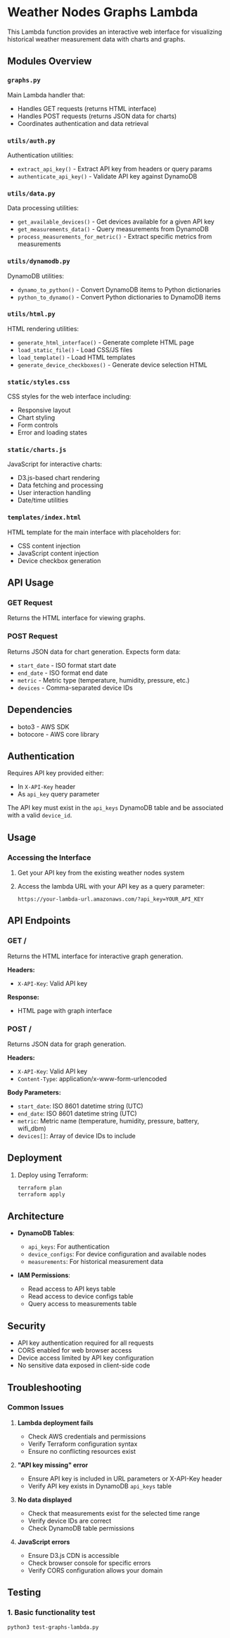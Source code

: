 # Weather Nodes Graphs Lambda

This Lambda function provides an interactive web interface for visualizing historical weather measurement data with charts and graphs.

## Modules Overview

### `graphs.py`

Main Lambda handler that:

- Handles GET requests (returns HTML interface)
- Handles POST requests (returns JSON data for charts)
- Coordinates authentication and data retrieval

### `utils/auth.py`

Authentication utilities:

- `extract_api_key()` - Extract API key from headers or query params
- `authenticate_api_key()` - Validate API key against DynamoDB

### `utils/data.py`

Data processing utilities:

- `get_available_devices()` - Get devices available for a given API key
- `get_measurements_data()` - Query measurements from DynamoDB
- `process_measurements_for_metric()` - Extract specific metrics from measurements

### `utils/dynamodb.py`

DynamoDB utilities:

- `dynamo_to_python()` - Convert DynamoDB items to Python dictionaries
- `python_to_dynamo()` - Convert Python dictionaries to DynamoDB items

### `utils/html.py`

HTML rendering utilities:

- `generate_html_interface()` - Generate complete HTML page
- `load_static_file()` - Load CSS/JS files
- `load_template()` - Load HTML templates
- `generate_device_checkboxes()` - Generate device selection HTML

### `static/styles.css`

CSS styles for the web interface including:

- Responsive layout
- Chart styling
- Form controls
- Error and loading states

### `static/charts.js`

JavaScript for interactive charts:

- D3.js-based chart rendering
- Data fetching and processing
- User interaction handling
- Date/time utilities

### `templates/index.html`

HTML template for the main interface with placeholders for:

- CSS content injection
- JavaScript content injection
- Device checkbox generation

## API Usage

### GET Request

Returns the HTML interface for viewing graphs.

### POST Request

Returns JSON data for chart generation. Expects form data:

- `start_date` - ISO format start date
- `end_date` - ISO format end date  
- `metric` - Metric type (temperature, humidity, pressure, etc.)
- `devices` - Comma-separated device IDs

## Dependencies

- boto3 - AWS SDK
- botocore - AWS core library

## Authentication

Requires API key provided either:

- In `X-API-Key` header
- As `api_key` query parameter

The API key must exist in the `api_keys` DynamoDB table and be associated with a valid `device_id`.

## Usage

### Accessing the Interface

1. Get your API key from the existing weather nodes system
2. Access the lambda URL with your API key as a query parameter:

   ```text
   https://your-lambda-url.amazonaws.com/?api_key=YOUR_API_KEY
   ```

## API Endpoints

### GET /

Returns the HTML interface for interactive graph generation.

**Headers:**

- `X-API-Key`: Valid API key

**Response:**

- HTML page with graph interface

### POST /

Returns JSON data for graph generation.

**Headers:**

- `X-API-Key`: Valid API key
- `Content-Type`: application/x-www-form-urlencoded

**Body Parameters:**

- `start_date`: ISO 8601 datetime string (UTC)
- `end_date`: ISO 8601 datetime string (UTC)
- `metric`: Metric name (temperature, humidity, pressure, battery, wifi_dbm)
- `devices[]`: Array of device IDs to include

## Deployment

1. Deploy using Terraform:

   ```bash
   terraform plan
   terraform apply
   ```

## Architecture

- **DynamoDB Tables**:
  - `api_keys`: For authentication
  - `device_configs`: For device configuration and available nodes
  - `measurements`: For historical measurement data

- **IAM Permissions**:
  - Read access to API keys table
  - Read access to device configs table
  - Query access to measurements table

## Security

- API key authentication required for all requests
- CORS enabled for web browser access
- Device access limited by API key configuration
- No sensitive data exposed in client-side code

## Troubleshooting

### Common Issues

1. **Lambda deployment fails**
   - Check AWS credentials and permissions
   - Verify Terraform configuration syntax
   - Ensure no conflicting resources exist

2. **"API key missing" error**
   - Ensure API key is included in URL parameters or X-API-Key header
   - Verify API key exists in DynamoDB `api_keys` table

3. **No data displayed**
   - Check that measurements exist for the selected time range
   - Verify device IDs are correct
   - Check DynamoDB table permissions

4. **JavaScript errors**
   - Ensure D3.js CDN is accessible
   - Check browser console for specific errors
   - Verify CORS configuration allows your domain

## Testing

### 1. Basic functionality test

```bash
python3 test-graphs-lambda.py
```
